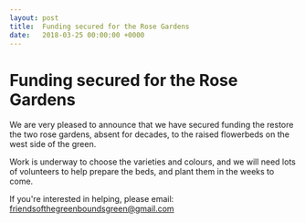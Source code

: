 ```yaml
---
layout: post
title:  Funding secured for the Rose Gardens
date:   2018-03-25 00:00:00 +0000
---
```

# Funding secured for the Rose Gardens

We are very pleased to announce that we have secured funding the restore the two rose gardens, absent for decades, to the raised flowerbeds on the west side of the green.

Work is underway to choose the varieties and colours, and we will need lots of volunteers to help prepare the beds, and plant them in the weeks to come. 

If you're interested in helping, please email: friendsofthegreenboundsgreen@gmail.com 
